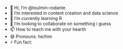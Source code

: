 - 👋 Hi, I’m @toulmin-rodante
- 👀 I’m interested in content creation and data science
- 🌱 I’m currently learning R
- 💞️ I’m looking to collaborate on something i guess
- 📫 How to reach me with your hearth
- 😄 Pronouns: he/him
- ⚡ Fun fact: 

<!---
toulmin-rodante/toulmin-rodante is a ✨ special ✨ repository because its `README.md` (this file) appears on your GitHub profile.
You can click the Preview link to take a look at your changes.
--->
